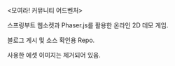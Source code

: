 <모여라! 커뮤니티 어드벤처>

스프링부트 웹소켓과 Phaser.js를 활용한 온라인 2D 데모 게임.

블로그 게시 및 소스 확인용 Repo.

사용한 에셋 이미지는 제거되어 있음.
